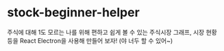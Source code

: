# stock-beginner-helper
주식에 대해 1도 모르는 나를 위해 편하고 쉽게 볼 수 있는 주식시장 그래프, 시장 현황 등을 React Electron을 사용해 만들어 보자! (야 너두 할 수 있어~)
